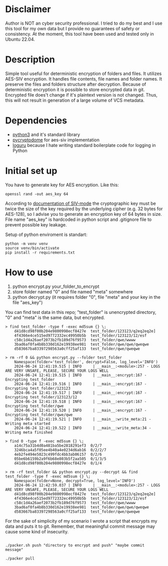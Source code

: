 # Disclaimer

Author is NOT an cyber security professional. I tried to do my best and I use this tool for my own data but I provide no guarantees of safety or consistency. At the moment, this tool have been used and tested only in Ubuntu 22.04.

# Description

Simple tool useful for deterministic encryption of folders and files. It utilizes AES-SIV encryption. It handles file contents, file names and folder names. It preserve the files and folders structure after decryption. Because of deterministic encryption it is possible to store encrypted data in git. Encrypted file does't change if it's plaintext version is not changed. Thus, this will not result in generation of a large volume of VCS metadata.

# Dependencies

* [python3](https://www.python.org/downloads/) and it's standard library
* [pycryptodome](https://github.com/Legrandin/pycryptodome/tree/master) for aes-siv implementation
* [loguru](https://github.com/Delgan/loguru) because I hate writing standard boilerplate code for logging in Python

# Initial set up

You have to generate key for AES encryption. Like this:

```shell
openssl rand -out aes_key 64
```

According to [documentation of SIV-mode](https://www.pycryptodome.org/src/cipher/modern#siv-mode) the cryptographic key must be twice the size of the key required by the underlying cipher (e.g. 32 bytes for AES-128), so I advise you to generate an encryption key of 64 bytes in size. File name "aes_key" is hardcoded in python script and .gitignore file to prevent possible key leakage.

Setup of python enviroment is standart:

```shell 
python -m venv venv
source venv/bin/activate
pip install -r requirements.txt
```

# How to use

1. python encrypt.py your_folder_to_encrypt
2. store folder named "0" and file named "meta" somewhere
3. python decrypt.py (it requires folder "0", file "meta" and your key in the file "aes_key")

You can find test data in this repo; "test_folder" is unencrypted directory, "0" and "meta" is the same data, but encrypted. 

```shell
> find test_folder -type f -exec md5sum {} \;
    d41d8cd98f00b204e9800998ecf8427e  test_folder/123123/q2eq2eq2e]
    4f4366e4ce515ed9772332ec49950b5b  test_folder/123123/12/esf
    c58c1d4a26aef2073b2fb189d76f9573  test_folder/qwe/wwww
    3bad6af0fa4b8b330d162e19938ee981  test_folder/qwe/qwe/qweqwe
    d583667ba83397298563a0cff25af133  test_folder/qwe/qweqwe

> rm -rf 0 && python encrypt.py --folder test_folder
    Namespace(folder='test_folder', decrypt=False, log_level='INFO')
    2024-06-24 12:41:19.515 | INFO     | __main__:<module>:257 - LOGS ARE VERY UNSAFE, PLEASE, SECURE YOUR LOGS WELL
    2024-06-24 12:41:19.515 | INFO     | __main__:encrypt:167 - Encrypting test_folder
    2024-06-24 12:41:19.516 | INFO     | __main__:encrypt:167 - Encrypting test_folder/123123
    2024-06-24 12:41:19.517 | INFO     | __main__:encrypt:167 - Encrypting test_folder/123123/12
    2024-06-24 12:41:19.518 | INFO     | __main__:encrypt:167 - Encrypting test_folder/qwe
    2024-06-24 12:41:19.520 | INFO     | __main__:encrypt:167 - Encrypting test_folder/qwe/qwe
    2024-06-24 12:41:19.521 | INFO     | __main__:write_meta:21 - Writing meta started
    2024-06-24 12:41:19.522 | INFO     | __main__:write_meta:34 - Writing meta finished

> find 0 -type f -exec md5sum {} \;
    a14c75a31b4d0a481ba5be2818291ef3  0/2/7
    3246bca4a5f05ee4b40a4e0234d6ab16  0/2/2/7
    4eb2fe494e5023c499fdc4bb3ab06157  0/2/6
    05be6b6159b2a9f6b68e803b5f2aa505  0/1/3/5
    d41d8cd98f00b204e9800998ecf8427e  0/1/4

> rm -rf test_folder && python encrypt.py --decrypt && find test_folder -type f -exec md5sum {} \;
    Namespace(folder=None, decrypt=True, log_level='INFO')
    2024-06-24 12:42:59.037 | INFO     | __main__:<module>:257 - LOGS ARE VERY UNSAFE, PLEASE, SECURE YOUR LOGS WELL
    d41d8cd98f00b204e9800998ecf8427e  test_folder/123123/q2eq2eq2e]
    4f4366e4ce515ed9772332ec49950b5b  test_folder/123123/12/esf
    c58c1d4a26aef2073b2fb189d76f9573  test_folder/qwe/wwww
    3bad6af0fa4b8b330d162e19938ee981  test_folder/qwe/qwe/qweqwe
    d583667ba83397298563a0cff25af133  test_folder/qwe/qweqwe
```
For the sake of simplicity of my scenario I wrote a script that encrypts my data and puts it to git. Remember, that meaningful commit message may cause some kind of insecurity.

```shell

./packer.sh push "directory to encrypt and push" "maybe commit message"

./packer pull

```